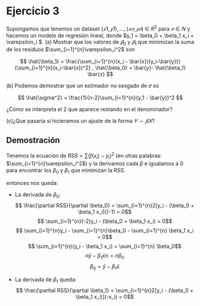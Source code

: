#   Ejercicio 3
Supongamos que tenemos un dataset $(𝑥1,𝑦1),..., (𝑥𝑛,𝑦𝑛)$ ∈ $R^2$ para $𝑛 ∈ N$ y hacemos un modelo de regresión lineal, donde $y_1 = \beta_0 + \beta_1 x_i + \varepsilon_i $.
(a) Mostrar que los valores de $𝛽_0$ y $𝛽_1$ que minimizan la suma de los residuos $\sum_{i=1}^{n}\varepsilon_𝑖^2$ son

$$
\hat{\beta_1} = \frac{\sum_{i=1}^{n}(x_i - \bar{x})(y_i-\bar{y})}{\sum_{i=1}^{n}(x_i-\bar{x})^2}
,
\hat{\beta_0}  = \bar{y}- \hat{\beta_1} \bar{x}
$$

(b) Podemos demostrar que un estimador no sesgado de 𝜎 es

$$
\hat{\sigma^2} = \frac{1}{n-2}\sum_{i=1}^{n}(y_1 - \bar{y})^2
$$

¿Cómo se interpreta el 2 que aparece restando en el denominador?

(c)¿Que pasaría si hicieramos un ajuste de la forma $𝑌 ∼ 𝛽𝑋$?

## Demostración
Tenemos la ecuación de $RSS = \sum(f(x_i)-y_i)^2$ (en otras palabras:  $\sum_{i=1}^{n}\varepsilon_𝑖^2$) y la derivamos cada $\beta$ e igualamos a 0 para encontrar los $\beta_0$ y $\beta_1$ que minimizan la RSS.

entonces nos queda:
- La derivada de  $\beta_0$:
$$
\frac{\partial RSS}{\partial \beta_0} = \sum_{i=1}^{n}2[y_i - (\beta_0 + \beta_1 x_i)](-1) = 0$$
$$
\sum_{i=1}^{n}(-2)y_i - (\beta_0 + \beta_1 x_i) = 0$$
$$
\sum_{i=1}^{n}y_i - \sum_{i=1}^{n}\beta_0 - \sum_{i=1}^{n} \beta_1 x_i = 0$$
$$
\sum_{i=1}^{n}(y_i - \beta_1 x_i) = \sum_{i=1}^{n} \beta_0$$
$$
n\bar{y} - \beta_1 \bar{x} n = n \beta_0$$
$$\beta_0= \bar{y} - \beta_1 \bar{x}
$$

- La derivada de $\beta_1$ queda:
$$
\frac{\partial RSS}{\partial \beta_1} = \sum_{i=1}^{n}2[y_i - (\beta_0 + \beta_1 x_i)](-x_i) = 0$$

$$
$$
